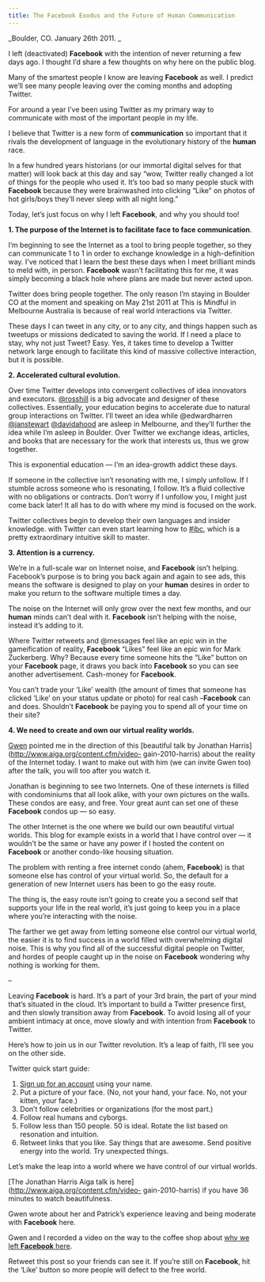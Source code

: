 ```yaml
---
title: The Facebook Exodus and the Future of Human Communication
---
```


_Boulder, CO. January 26th 2011. _

I left (deactivated) **Facebook** with the intention of never returning a few
days ago. I thought I’d share a few thoughts on why here on the public blog.

Many of the smartest people I know are leaving **Facebook** as well. I predict
we’ll see many people leaving over the coming months and adopting Twitter.

For around a year I’ve been using Twitter as my primary way to communicate
with most of the important people in my life.

I believe that Twitter is a new form of **communication** so important that it
rivals the development of language in the evolutionary history of the
**human** race.

In a few hundred years historians (or our immortal digital selves for that
matter) will look back at this day and say “wow, Twitter really changed a lot
of things for the people who used it. It’s too bad so many people stuck with
**Facebook** because they were brainwashed into clicking “Like” on photos of
hot girls/boys they’ll never sleep with all night long.”

Today, let’s just focus on why I left **Facebook**, and why you should too!

**1\. The purpose of the Internet is to facilitate face to face **communication****.

I’m beginning to see the Internet as a tool to bring people together, so they
can communicate 1 to 1 in order to exchange knowledge in a high-definition
way. I’ve noticed that I learn the best these days when I meet brilliant minds
to meld with, in person. **Facebook** wasn’t facilitating this for me, it was
simply becoming a black hole where plans are made but never acted upon.

Twitter does bring people together. The only reason I’m staying in Boulder CO
at the moment and speaking on May 21st 2011 at This is
Mindful in Melbourne Australia is because of real
world interactions via Twitter.

These days I can tweet in any city, or to any city, and things happen such as
tweetups or missions dedicated to saving the world. If I need a place to stay,
why not just Tweet? Easy. Yes, it takes time to develop a Twitter network
large enough to facilitate this kind of massive collective interaction, but it
is possible.

**2\. Accelerated cultural evolution.**

Over time Twitter develops into convergent collectives of idea innovators and
executors. [@rosshill](http://twitter.com/rosshill) is a big advocate and
designer of these collectives. Essentially, your education begins to
accelerate due to natural group interactions on Twitter. I’ll tweet an idea
while @edwardharren
[@janstewart](http://www.twitter.com/janstewart)
[@davidahood](http://twitter.com/davidahood) are asleep in Melbourne, and
they’ll further the idea while I’m asleep in Boulder. Over Twitter we exchange
ideas, articles, and books that are necessary for the work that interests us,
thus we grow together.

This is exponential education — I’m an idea-growth addict these days.

If someone in the collective isn’t resonating with me, I simply unfollow. If I
stumble across someone who is resonating, I follow. It’s a fluid collective
with no obligations or contracts. Don’t worry if I unfollow you, I might just
come back later! It all has to do with where my mind is focused on the work.

Twitter collectives begin to develop their own languages and insider
knowledge. with Twitter can even start learning how to
[#ibc](http://janstewart.com.au/ibc), which is a pretty extraordinary
intuitive skill to master.

**3\. Attention is a currency.**

We’re in a full-scale war on Internet noise, and **Facebook** isn’t helping.
Facebook’s purpose is to bring you back again and again to see ads, this means
the software is designed to play on your **human** desires in order to make
you return to the software multiple times a day.

The noise on the Internet will only grow over the next few months, and our
**human** minds can’t deal with it. **Facebook** isn’t helping with the noise,
instead it’s adding to it.

Where Twitter retweets and @messages feel like an epic win in the
gameification of reality, **Facebook** “Likes” feel like an epic win for Mark
Zuckerberg. Why? Because every time someone hits the “Like” button on your
**Facebook** page, it draws you back into **Facebook** so you can see another
advertisement. Cash-money for **Facebook**.

You can’t trade your ‘Like’ wealth (the amount of times that someone has
clicked ‘Like’ on your status update or photo) for real cash –**Facebook** can
and does. Shouldn’t **Facebook** be paying you to spend all of your time on
their site?

**4\. We need to create and own our virtual reality worlds.**

[Gwen](http://www.gwenbell.com/) pointed me in the direction of this
[beautiful talk by Jonathan Harris](http://www.aiga.org/content.cfm/video-
gain-2010-harris) about the reality of the Internet today. I want to make out
with him (we can invite Gwen too) after the talk, you will too after you watch
it.

Jonathan is beginning to see two Internets. One of these internets is filled
with condominiums that all look alike, with your own pictures on the walls.
These condos are easy, and free. Your great aunt can set one of these
**Facebook** condos up — so easy.

The other Internet is the one where we build our own beautiful virtual worlds.
This blog for example exists in a world that I have control over — it wouldn’t
be the same or have any power if I hosted the content on **Facebook** or
another condo-like housing situation.

The problem with renting a free internet condo (ahem, **Facebook**) is that
someone else has control of your virtual world. So, the default for a
generation of new Internet users has been to go the easy route.

The thing is, the easy route isn’t going to create you a second self that
supports your life in the real world, it’s just going to keep you in a place
where you’re interacting with the noise.

The farther we get away from letting someone else control our virtual world,
the easier it is to find success in a world filled with overwhelming digital
noise. This is why you find all of the successful digital people on Twitter,
and hordes of people caught up in the noise on **Facebook** wondering why
nothing is working for them.

–

Leaving **Facebook** is hard. It’s a part of your 3rd brain, the part of your
mind that’s situated in the cloud. It’s important to build a Twitter presence
first, and then slowly transition away from **Facebook**. To avoid losing all
of your ambient intimacy at once, move slowly and with intention from
**Facebook** to Twitter.

Here’s how to join us in our Twitter revolution. It’s a leap of faith, I’ll
see you on the other side.

Twitter quick start guide:

  1. [Sign up for an account](https://twitter.com/signup) using your name.
  2. Put a picture of your face. (No, not your hand, your face. No, not your kitten, your face.)
  3. Don’t follow celebrities or organizations (for the most part.)
  4. Follow real humans and cyborgs.
  5. Follow less than 150 people. 50 is ideal. Rotate the list based on resonation and intuition.
  6. Retweet links that you like. Say things that are awesome. Send positive energy into the world. Try unexpected things.

Let’s make the leap into a world where we have control of our virtual worlds.

[The Jonathan Harris Aiga talk is here](http://www.aiga.org/content.cfm/video-
gain-2010-harris) if you have 36 minutes to watch beautifulness.

Gwen wrote about her and Patrick’s experience leaving and being moderate with
**Facebook**
here.

Gwen and I recorded a video on the way to the coffee shop about [why we left
**Facebook** here](http://youtu.be/pXl1nXxHdWg).

Retweet this post so your friends can see it. If you’re still on **Facebook**,
hit the ‘Like’ button so more people will defect to the free world.
